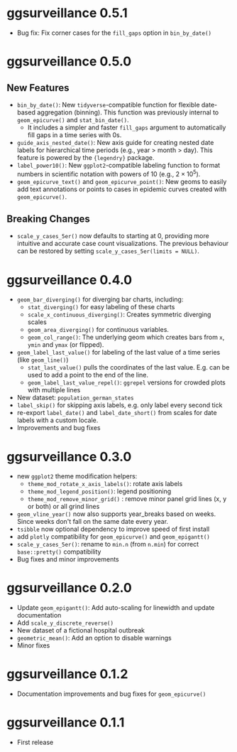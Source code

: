 # ggsurveillance 0.5.1

-   Bug fix: Fix corner cases for the `fill_gaps` option in `bin_by_date()`

# ggsurveillance 0.5.0

## New Features

-   `bin_by_date()`: New `tidyverse`-compatible function for flexible date-based aggregation (binning). This function was previously internal to `geom_epicurve()` and `stat_bin_date()`.
    -   It includes a simpler and faster `fill_gaps` argument to automatically fill gaps in a time series with 0s. 
-   `guide_axis_nested_date()`: New axis guide for creating nested date labels for hierarchical time periods (e.g., year > month > day). This feature is powered by the `{legendry}` package.
-   `label_power10()`: New `ggplot2`-compatible labeling function to format numbers in scientific notation with powers of 10 (e.g., $2 \times 10^5$).
-   `geom_epicurve_text()` and `geom_epicurve_point()`: New geoms to easily add text annotations or points to cases in epidemic curves created with `geom_epicurve()`.

## Breaking Changes

-   `scale_y_cases_5er()` now defaults to starting at 0, providing more intuitive and accurate case count visualizations. The previous behaviour can be restored by setting `scale_y_cases_5er(limits = NULL)`.

# ggsurveillance 0.4.0

-   `geom_bar_diverging()` for diverging bar charts, including:
    -   `stat_diverging()` for easy labeling of these charts
    -   `scale_x_continuous_diverging()`: Creates symmetric diverging scales
    -   `geom_area_diverging()` for continuous variables.
    -   `geom_col_range()`: The underlying geom which creates bars from `x`, `ymin` and `ymax` (or flipped).
-   `geom_label_last_value()` for labeling of the last value of a time series (like `geom_line()`)
    -   `stat_last_value()` pulls the coordinates of the last value. E.g. can be used to add a point to the end of the line.
    -   `geom_label_last_value_repel()`: `ggrepel` versions for crowded plots with multiple lines
-   New dataset: `population_german_states`
-   `label_skip()` for skipping axis labels, e.g. only label every second tick
-   re-export `label_date()` and `label_date_short()` from scales for date labels with a custom locale.
-   Improvements and bug fixes

# ggsurveillance 0.3.0

-   new `ggplot2` theme modification helpers:
    -   `theme_mod_rotate_x_axis_labels()`: rotate axis labels
    -   `theme_mod_legend_position()`: legend positioning
    -   `theme_mod_remove_minor_grid()` : remove minor panel grid lines (x, y or both) or all grind lines
-   `geom_vline_year()` now also supports year_breaks based on weeks. Since weeks don't fall on the same date every year.
-   `tsibble` now optional dependency to improve speed of first install
-   add `plotly` compatibility for `geom_epicurve()` and `geom_epigantt()`
-   `scale_y_cases_5er()`: rename to `min.n` (from `n.min`) for correct `base::pretty()` compatibility
-   Bug fixes and minor improvements

# ggsurveillance 0.2.0

-   Update `geom_epigantt()`: Add auto-scaling for linewidth and update documentation
-   Add `scale_y_discrete_reverse()`
-   New dataset of a fictional hospital outbreak
-   `geometric_mean()`: Add an option to disable warnings
-   Minor fixes

# ggsurveillance 0.1.2

-   Documentation improvements and bug fixes for `geom_epicurve()`

# ggsurveillance 0.1.1

-   First release
